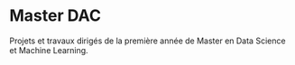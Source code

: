 # Master DAC
Projets et travaux dirigés de la première année de Master en Data Science et Machine Learning.
